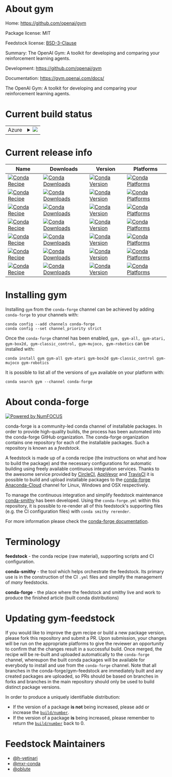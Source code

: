 About gym
=========

Home: https://github.com/openai/gym

Package license: MIT

Feedstock license: [BSD-3-Clause](https://github.com/conda-forge/gym-feedstock/blob/master/LICENSE.txt)

Summary: The OpenAI Gym: A toolkit for developing and comparing your reinforcement learning agents.

Development: https://github.com/openai/gym

Documentation: https://gym.openai.com/docs/

The OpenAI Gym: A toolkit for developing and comparing your reinforcement learning agents.

Current build status
====================


<table>
    
  <tr>
    <td>Azure</td>
    <td>
      <details>
        <summary>
          <a href="https://dev.azure.com/conda-forge/feedstock-builds/_build/latest?definitionId=9460&branchName=master">
            <img src="https://dev.azure.com/conda-forge/feedstock-builds/_apis/build/status/gym-feedstock?branchName=master">
          </a>
        </summary>
        <table>
          <thead><tr><th>Variant</th><th>Status</th></tr></thead>
          <tbody><tr>
              <td>linux_64_numpy1.17python3.6.____cpython</td>
              <td>
                <a href="https://dev.azure.com/conda-forge/feedstock-builds/_build/latest?definitionId=9460&branchName=master">
                  <img src="https://dev.azure.com/conda-forge/feedstock-builds/_apis/build/status/gym-feedstock?branchName=master&jobName=linux&configuration=linux_64_numpy1.17python3.6.____cpython" alt="variant">
                </a>
              </td>
            </tr><tr>
              <td>linux_64_numpy1.17python3.7.____cpython</td>
              <td>
                <a href="https://dev.azure.com/conda-forge/feedstock-builds/_build/latest?definitionId=9460&branchName=master">
                  <img src="https://dev.azure.com/conda-forge/feedstock-builds/_apis/build/status/gym-feedstock?branchName=master&jobName=linux&configuration=linux_64_numpy1.17python3.7.____cpython" alt="variant">
                </a>
              </td>
            </tr><tr>
              <td>linux_64_numpy1.17python3.8.____cpython</td>
              <td>
                <a href="https://dev.azure.com/conda-forge/feedstock-builds/_build/latest?definitionId=9460&branchName=master">
                  <img src="https://dev.azure.com/conda-forge/feedstock-builds/_apis/build/status/gym-feedstock?branchName=master&jobName=linux&configuration=linux_64_numpy1.17python3.8.____cpython" alt="variant">
                </a>
              </td>
            </tr><tr>
              <td>linux_64_numpy1.18python3.6.____73_pypy</td>
              <td>
                <a href="https://dev.azure.com/conda-forge/feedstock-builds/_build/latest?definitionId=9460&branchName=master">
                  <img src="https://dev.azure.com/conda-forge/feedstock-builds/_apis/build/status/gym-feedstock?branchName=master&jobName=linux&configuration=linux_64_numpy1.18python3.6.____73_pypy" alt="variant">
                </a>
              </td>
            </tr><tr>
              <td>linux_64_numpy1.19python3.9.____cpython</td>
              <td>
                <a href="https://dev.azure.com/conda-forge/feedstock-builds/_build/latest?definitionId=9460&branchName=master">
                  <img src="https://dev.azure.com/conda-forge/feedstock-builds/_apis/build/status/gym-feedstock?branchName=master&jobName=linux&configuration=linux_64_numpy1.19python3.9.____cpython" alt="variant">
                </a>
              </td>
            </tr><tr>
              <td>osx_64_numpy1.17python3.6.____cpython</td>
              <td>
                <a href="https://dev.azure.com/conda-forge/feedstock-builds/_build/latest?definitionId=9460&branchName=master">
                  <img src="https://dev.azure.com/conda-forge/feedstock-builds/_apis/build/status/gym-feedstock?branchName=master&jobName=osx&configuration=osx_64_numpy1.17python3.6.____cpython" alt="variant">
                </a>
              </td>
            </tr><tr>
              <td>osx_64_numpy1.17python3.7.____cpython</td>
              <td>
                <a href="https://dev.azure.com/conda-forge/feedstock-builds/_build/latest?definitionId=9460&branchName=master">
                  <img src="https://dev.azure.com/conda-forge/feedstock-builds/_apis/build/status/gym-feedstock?branchName=master&jobName=osx&configuration=osx_64_numpy1.17python3.7.____cpython" alt="variant">
                </a>
              </td>
            </tr><tr>
              <td>osx_64_numpy1.17python3.8.____cpython</td>
              <td>
                <a href="https://dev.azure.com/conda-forge/feedstock-builds/_build/latest?definitionId=9460&branchName=master">
                  <img src="https://dev.azure.com/conda-forge/feedstock-builds/_apis/build/status/gym-feedstock?branchName=master&jobName=osx&configuration=osx_64_numpy1.17python3.8.____cpython" alt="variant">
                </a>
              </td>
            </tr><tr>
              <td>osx_64_numpy1.18python3.6.____73_pypy</td>
              <td>
                <a href="https://dev.azure.com/conda-forge/feedstock-builds/_build/latest?definitionId=9460&branchName=master">
                  <img src="https://dev.azure.com/conda-forge/feedstock-builds/_apis/build/status/gym-feedstock?branchName=master&jobName=osx&configuration=osx_64_numpy1.18python3.6.____73_pypy" alt="variant">
                </a>
              </td>
            </tr><tr>
              <td>osx_64_numpy1.19python3.9.____cpython</td>
              <td>
                <a href="https://dev.azure.com/conda-forge/feedstock-builds/_build/latest?definitionId=9460&branchName=master">
                  <img src="https://dev.azure.com/conda-forge/feedstock-builds/_apis/build/status/gym-feedstock?branchName=master&jobName=osx&configuration=osx_64_numpy1.19python3.9.____cpython" alt="variant">
                </a>
              </td>
            </tr><tr>
              <td>win_64_numpy1.17python3.6.____cpython</td>
              <td>
                <a href="https://dev.azure.com/conda-forge/feedstock-builds/_build/latest?definitionId=9460&branchName=master">
                  <img src="https://dev.azure.com/conda-forge/feedstock-builds/_apis/build/status/gym-feedstock?branchName=master&jobName=win&configuration=win_64_numpy1.17python3.6.____cpython" alt="variant">
                </a>
              </td>
            </tr><tr>
              <td>win_64_numpy1.17python3.7.____cpython</td>
              <td>
                <a href="https://dev.azure.com/conda-forge/feedstock-builds/_build/latest?definitionId=9460&branchName=master">
                  <img src="https://dev.azure.com/conda-forge/feedstock-builds/_apis/build/status/gym-feedstock?branchName=master&jobName=win&configuration=win_64_numpy1.17python3.7.____cpython" alt="variant">
                </a>
              </td>
            </tr><tr>
              <td>win_64_numpy1.17python3.8.____cpython</td>
              <td>
                <a href="https://dev.azure.com/conda-forge/feedstock-builds/_build/latest?definitionId=9460&branchName=master">
                  <img src="https://dev.azure.com/conda-forge/feedstock-builds/_apis/build/status/gym-feedstock?branchName=master&jobName=win&configuration=win_64_numpy1.17python3.8.____cpython" alt="variant">
                </a>
              </td>
            </tr><tr>
              <td>win_64_numpy1.19python3.9.____cpython</td>
              <td>
                <a href="https://dev.azure.com/conda-forge/feedstock-builds/_build/latest?definitionId=9460&branchName=master">
                  <img src="https://dev.azure.com/conda-forge/feedstock-builds/_apis/build/status/gym-feedstock?branchName=master&jobName=win&configuration=win_64_numpy1.19python3.9.____cpython" alt="variant">
                </a>
              </td>
            </tr>
          </tbody>
        </table>
      </details>
    </td>
  </tr>
</table>

Current release info
====================

| Name | Downloads | Version | Platforms |
| --- | --- | --- | --- |
| [![Conda Recipe](https://img.shields.io/badge/recipe-gym-green.svg)](https://anaconda.org/conda-forge/gym) | [![Conda Downloads](https://img.shields.io/conda/dn/conda-forge/gym.svg)](https://anaconda.org/conda-forge/gym) | [![Conda Version](https://img.shields.io/conda/vn/conda-forge/gym.svg)](https://anaconda.org/conda-forge/gym) | [![Conda Platforms](https://img.shields.io/conda/pn/conda-forge/gym.svg)](https://anaconda.org/conda-forge/gym) |
| [![Conda Recipe](https://img.shields.io/badge/recipe-gym--all-green.svg)](https://anaconda.org/conda-forge/gym-all) | [![Conda Downloads](https://img.shields.io/conda/dn/conda-forge/gym-all.svg)](https://anaconda.org/conda-forge/gym-all) | [![Conda Version](https://img.shields.io/conda/vn/conda-forge/gym-all.svg)](https://anaconda.org/conda-forge/gym-all) | [![Conda Platforms](https://img.shields.io/conda/pn/conda-forge/gym-all.svg)](https://anaconda.org/conda-forge/gym-all) |
| [![Conda Recipe](https://img.shields.io/badge/recipe-gym--atari-green.svg)](https://anaconda.org/conda-forge/gym-atari) | [![Conda Downloads](https://img.shields.io/conda/dn/conda-forge/gym-atari.svg)](https://anaconda.org/conda-forge/gym-atari) | [![Conda Version](https://img.shields.io/conda/vn/conda-forge/gym-atari.svg)](https://anaconda.org/conda-forge/gym-atari) | [![Conda Platforms](https://img.shields.io/conda/pn/conda-forge/gym-atari.svg)](https://anaconda.org/conda-forge/gym-atari) |
| [![Conda Recipe](https://img.shields.io/badge/recipe-gym--box2d-green.svg)](https://anaconda.org/conda-forge/gym-box2d) | [![Conda Downloads](https://img.shields.io/conda/dn/conda-forge/gym-box2d.svg)](https://anaconda.org/conda-forge/gym-box2d) | [![Conda Version](https://img.shields.io/conda/vn/conda-forge/gym-box2d.svg)](https://anaconda.org/conda-forge/gym-box2d) | [![Conda Platforms](https://img.shields.io/conda/pn/conda-forge/gym-box2d.svg)](https://anaconda.org/conda-forge/gym-box2d) |
| [![Conda Recipe](https://img.shields.io/badge/recipe-gym--classic_control-green.svg)](https://anaconda.org/conda-forge/gym-classic_control) | [![Conda Downloads](https://img.shields.io/conda/dn/conda-forge/gym-classic_control.svg)](https://anaconda.org/conda-forge/gym-classic_control) | [![Conda Version](https://img.shields.io/conda/vn/conda-forge/gym-classic_control.svg)](https://anaconda.org/conda-forge/gym-classic_control) | [![Conda Platforms](https://img.shields.io/conda/pn/conda-forge/gym-classic_control.svg)](https://anaconda.org/conda-forge/gym-classic_control) |
| [![Conda Recipe](https://img.shields.io/badge/recipe-gym--mujoco-green.svg)](https://anaconda.org/conda-forge/gym-mujoco) | [![Conda Downloads](https://img.shields.io/conda/dn/conda-forge/gym-mujoco.svg)](https://anaconda.org/conda-forge/gym-mujoco) | [![Conda Version](https://img.shields.io/conda/vn/conda-forge/gym-mujoco.svg)](https://anaconda.org/conda-forge/gym-mujoco) | [![Conda Platforms](https://img.shields.io/conda/pn/conda-forge/gym-mujoco.svg)](https://anaconda.org/conda-forge/gym-mujoco) |
| [![Conda Recipe](https://img.shields.io/badge/recipe-gym--robotics-green.svg)](https://anaconda.org/conda-forge/gym-robotics) | [![Conda Downloads](https://img.shields.io/conda/dn/conda-forge/gym-robotics.svg)](https://anaconda.org/conda-forge/gym-robotics) | [![Conda Version](https://img.shields.io/conda/vn/conda-forge/gym-robotics.svg)](https://anaconda.org/conda-forge/gym-robotics) | [![Conda Platforms](https://img.shields.io/conda/pn/conda-forge/gym-robotics.svg)](https://anaconda.org/conda-forge/gym-robotics) |

Installing gym
==============

Installing `gym` from the `conda-forge` channel can be achieved by adding `conda-forge` to your channels with:

```
conda config --add channels conda-forge
conda config --set channel_priority strict
```

Once the `conda-forge` channel has been enabled, `gym, gym-all, gym-atari, gym-box2d, gym-classic_control, gym-mujoco, gym-robotics` can be installed with:

```
conda install gym gym-all gym-atari gym-box2d gym-classic_control gym-mujoco gym-robotics
```

It is possible to list all of the versions of `gym` available on your platform with:

```
conda search gym --channel conda-forge
```


About conda-forge
=================

[![Powered by NumFOCUS](https://img.shields.io/badge/powered%20by-NumFOCUS-orange.svg?style=flat&colorA=E1523D&colorB=007D8A)](http://numfocus.org)

conda-forge is a community-led conda channel of installable packages.
In order to provide high-quality builds, the process has been automated into the
conda-forge GitHub organization. The conda-forge organization contains one repository
for each of the installable packages. Such a repository is known as a *feedstock*.

A feedstock is made up of a conda recipe (the instructions on what and how to build
the package) and the necessary configurations for automatic building using freely
available continuous integration services. Thanks to the awesome service provided by
[CircleCI](https://circleci.com/), [AppVeyor](https://www.appveyor.com/)
and [TravisCI](https://travis-ci.com/) it is possible to build and upload installable
packages to the [conda-forge](https://anaconda.org/conda-forge)
[Anaconda-Cloud](https://anaconda.org/) channel for Linux, Windows and OSX respectively.

To manage the continuous integration and simplify feedstock maintenance
[conda-smithy](https://github.com/conda-forge/conda-smithy) has been developed.
Using the ``conda-forge.yml`` within this repository, it is possible to re-render all of
this feedstock's supporting files (e.g. the CI configuration files) with ``conda smithy rerender``.

For more information please check the [conda-forge documentation](https://conda-forge.org/docs/).

Terminology
===========

**feedstock** - the conda recipe (raw material), supporting scripts and CI configuration.

**conda-smithy** - the tool which helps orchestrate the feedstock.
                   Its primary use is in the construction of the CI ``.yml`` files
                   and simplify the management of *many* feedstocks.

**conda-forge** - the place where the feedstock and smithy live and work to
                  produce the finished article (built conda distributions)


Updating gym-feedstock
======================

If you would like to improve the gym recipe or build a new
package version, please fork this repository and submit a PR. Upon submission,
your changes will be run on the appropriate platforms to give the reviewer an
opportunity to confirm that the changes result in a successful build. Once
merged, the recipe will be re-built and uploaded automatically to the
`conda-forge` channel, whereupon the built conda packages will be available for
everybody to install and use from the `conda-forge` channel.
Note that all branches in the conda-forge/gym-feedstock are
immediately built and any created packages are uploaded, so PRs should be based
on branches in forks and branches in the main repository should only be used to
build distinct package versions.

In order to produce a uniquely identifiable distribution:
 * If the version of a package **is not** being increased, please add or increase
   the [``build/number``](https://docs.conda.io/projects/conda-build/en/latest/resources/define-metadata.html#build-number-and-string).
 * If the version of a package **is** being increased, please remember to return
   the [``build/number``](https://docs.conda.io/projects/conda-build/en/latest/resources/define-metadata.html#build-number-and-string)
   back to 0.

Feedstock Maintainers
=====================

* [@h-vetinari](https://github.com/h-vetinari/)
* [@mxr-conda](https://github.com/mxr-conda/)
* [@oblute](https://github.com/oblute/)

